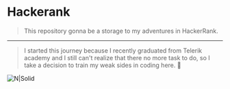 # Hackerank

> This repository gonna be a storage to my adventures in HackerRank.
---
> I started this journey because I recently graduated from Telerik academy and I still can't realize that there no more task to do, so I take a decision to train my weak sides in coding here. :hear_no_evil:

![N|Solid](https://www.devconnection.net/wp-content/uploads/2020/10/net-performance-problems-1024x790-1.jpg)
